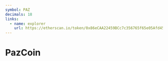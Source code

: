```yaml
---
symbol: PAZ
decimals: 18
links:
  - name: explorer
    url: https://etherscan.io/token/0x86eCAA22459BCc7c356765f65e05Afd456eC51F9
---
```


# PazCoin
